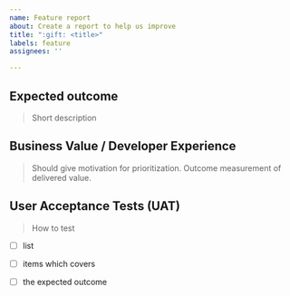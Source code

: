 ```yaml
---
name: Feature report
about: Create a report to help us improve
title: ":gift: <title>"
labels: feature
assignees: ''

---
```


## Expected outcome

> Short description 

## Business Value / Developer Experience

> Should give motivation for prioritization.
> Outcome measurement of delivered value.

## User Acceptance Tests (UAT)

> How to test

- [ ] list
- [ ] items which covers
- [ ] the expected outcome 

